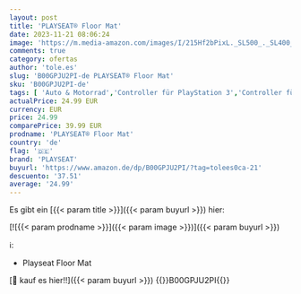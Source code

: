 ```yaml
---
layout: post
title: 'PLAYSEAT® Floor Mat'
date: 2023-11-21 08:06:24
image: 'https://m.media-amazon.com/images/I/215Hf2bPixL._SL500_._SL400_.jpg'
comments: true
category: ofertas
author: 'tole.es'
slug: 'B00GPJU2PI-de PLAYSEAT® Floor Mat'
sku: 'B00GPJU2PI-de'
tags: [ 'Auto & Motorrad','Controller für PlayStation 3','Controller für PlayStation 4','Controller für Xbox 360','Controller für Xbox One','Ersatz-, Tuning- & Verschleißteile','Games','Games, Hardware & Zubehör für PC','Innenausstattung','PC-Gamecontroller','PlayStation 3','PlayStation 4','Veraltete Systeme & Micro-Konsolen','Veraltete Systeme: PlayStation','Veraltete Systeme: Xbox','Xbox 360','Xbox One','Zubehör für PC','Zubehör für PlayStation 4','Zubehör für Playstation 3','Zubehör für Xbox 360','Zubehör für Xbox One','playseat','🇩🇪', ]
actualPrice: 24.99 EUR
currency: EUR
price: 24.99
comparePrice: 39.99 EUR
prodname: 'PLAYSEAT® Floor Mat'
country: 'de'
flag: '🇩🇪'
brand: 'PLAYSEAT'
buyurl: 'https://www.amazon.de/dp/B00GPJU2PI/?tag=tolees0ca-21'
descuento: '37.51'
average: '24.99'
---
```


Es gibt ein [{{< param title >}}]({{< param buyurl >}}) hier:

[![{{< param prodname >}}]({{< param image >}})]({{< param buyurl >}})

ℹ️:

- Playseat Floor Mat

[🛒 kauf es hier!!]({{< param buyurl >}})
{{<world>}}B00GPJU2PI{{</world>}}
